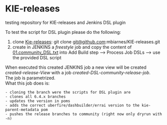 # KIE-releases
testing repository for KIE-releases and Jenkins DSL plugin

To test the script for DSL plugin please do the following:<br>

1. clone [Kie-releases](https://github.com/mbiarnes/KIE-releases): git clone git@github.com:mbiarnes/KIE-releases.git
2. create in JENKINS a *freestyle* job and copy the content of [01.community_DSL.txt](https://github.com/mbiarnes/KIE-releases/blob/master/01.community_DSL.txt) into Add Build step --> Process Job DSLs --> use the provided DSL script
 
When executed this created JENKINS job a new view will be created *created-release-View* with a job *created-DSL-community-release-job*.<br>
The job is parametrized.<br>
What this job does is:<br>

    - cloning the branch were the scripts for DSL plugin are
    - clones all 6.4.x branches
    - updates the version in poms
    - adds the correct uberfire/dashbuilder/errai version to the kie-parent-metadata pom
    - pushes the release branches to community (right now only dryrun with -n)

 

